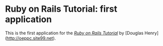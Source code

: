 # Ruby on Rails Tutorial: first application

This is the first application for the [*Ruby on Rails Tutorial*](http://railstutorial.org) by [Douglas Henry] (http://oeppc.site99.net).